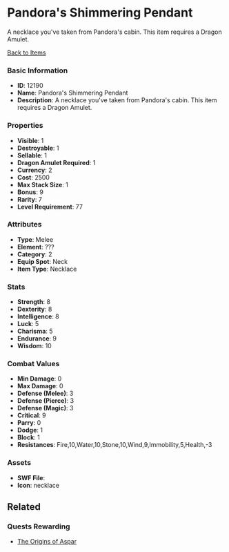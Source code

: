 # Pandora's Shimmering Pendant

A necklace you've taken from Pandora's cabin. This item requires a Dragon Amulet. 

[Back to Items](../items.md)

### Basic Information

- **ID**: 12190
- **Name**: Pandora&#039;s Shimmering Pendant
- **Description**: A necklace you&#039;ve taken from Pandora&#039;s cabin. This item requires a Dragon Amulet. 

### Properties

- **Visible**: 1
- **Destroyable**: 1
- **Sellable**: 1
- **Dragon Amulet Required**: 1
- **Currency**: 2
- **Cost**: 2500
- **Max Stack Size**: 1
- **Bonus**: 9
- **Rarity**: 7
- **Level Requirement**: 77

### Attributes

- **Type**: Melee
- **Element**: ???
- **Category**: 2
- **Equip Spot**: Neck
- **Item Type**: Necklace

### Stats

- **Strength**: 8
- **Dexterity**: 8
- **Intelligence**: 8
- **Luck**: 5
- **Charisma**: 5
- **Endurance**: 9
- **Wisdom**: 10

### Combat Values

- **Min Damage**: 0
- **Max Damage**: 0
- **Defense (Melee)**: 3
- **Defense (Pierce)**: 3
- **Defense (Magic)**: 3
- **Critical**: 9
- **Parry**: 0
- **Dodge**: 1
- **Block**: 1
- **Resistances**: Fire,10,Water,10,Stone,10,Wind,9,Immobility,5,Health,-3

### Assets

- **SWF File**: 
- **Icon**: necklace

## Related

### Quests Rewarding

- [The Origins of Aspar](../quests/1162-the-origins-of-aspar.md)

